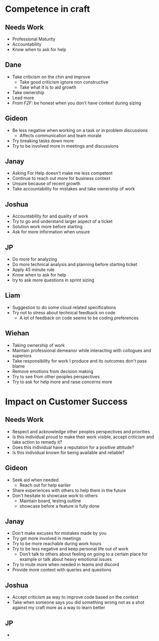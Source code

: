 # Competence in craft

## Needs Work
- Professional Maturity
- Accountability
- Know when to ask for help

## Dane
- Take criticism on the chin and improve
	- Take good criticism ignore non constructive
	- Take what it is to aid growth
- Take ownership
- Lead more
- *From F2F*: be honest when you don't have context during sizing

## Gideon
- Be less negative when working on a task or in problem discussions
	- Affects communication and team morale
- Try breaking tasks down more
- Try to be involved more in meetings and discussions

## Janay
- Asking For Help doesn't make me less competent
- Continue to reach out more for business context
- Unsure because of recent growth
- Take accountability for mistakes and take ownership of work

## Joshua
- Accountability for and quality of work
- Try to go and understand larger aspect of a ticket
- Solution work more before starting
- Ask for more information when unsure

## JP
- Do more for analyzing
- Do more technical analysis and planning before starting ticket
- Apply 45 minute rule
- Know when to ask for help
- try to ask more questions in sprint sizing

## Liam
- Suggestion to do some cloud related specifications
- Try not to stress about technical feedback on code
	- A lot of feedback on code seems to be coding preferences

## Wiehan
- Taking ownership of work
- Maintain professional demeanor while interacting with collogues and superiors
- Take responsibility for work I produce and its outcomes don't pass blame
- Remove emotions from decision making
- Try to see from other peoples perspectives
- Try to ask for help more and raise concerns more

# Impact on Customer Success

## Needs Work
- Respect and acknowledge other peoples perspectives and priorities
- Is this individual proud to make their work visible, accept criticism and take action to remedy it?
- Does this individual have a reputation for a positive attitude?
- Is this individual known for being available and reliable?

## Gideon
- Seek aid when needed
	- Reach out for help earlier
- Share experiences with others to help them in the future
- Don't hesitate to showcase work to others 
	- Maintain board, testing outline 
	- showcase before a feature is fully done

## Janay
- Don't make excuses for mistakes made by you
- Try get more involved in meetings
- Try to be more reachable during work hours
- Try to be less negative and keep personal life out of work
	- Don't talk to others about feeling on going to a certain place for example or talk about heavy emotional issues
- Try to mute more when needed in teams and discord
- Provide more context with queries and questions

## Joshua
- Accept criticism as way to improve code based on the context
- Take when someone says you did something wrong not as a shot against my craft more as a way to learn better

## JP
- 